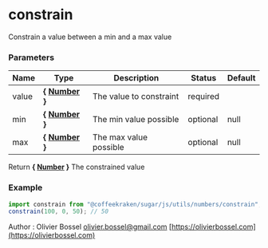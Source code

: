 # constrain

Constrain a value between a min and a max value

### Parameters

| Name  | Type                                                                                                   | Description             | Status   | Default |
| ----- | ------------------------------------------------------------------------------------------------------ | ----------------------- | -------- | ------- |
| value | **{ [Number](https://developer.mozilla.org/fr/docs/Web/JavaScript/Reference/Objets_globaux/Number) }** | The value to constraint | required |
| min   | **{ [Number](https://developer.mozilla.org/fr/docs/Web/JavaScript/Reference/Objets_globaux/Number) }** | The min value possible  | optional | null    |
| max   | **{ [Number](https://developer.mozilla.org/fr/docs/Web/JavaScript/Reference/Objets_globaux/Number) }** | The max value possible  | optional | null    |

Return **{ [Number](https://developer.mozilla.org/fr/docs/Web/JavaScript/Reference/Objets_globaux/Number) }** The constrained value

### Example

```js
import constrain from "@coffeekraken/sugar/js/utils/numbers/constrain";
constrain(100, 0, 50); // 50
```

Author : Olivier Bossel [olivier.bossel@gmail.com](mailto:olivier.bossel@gmail.com) [https://olivierbossel.com](https://olivierbossel.com)
